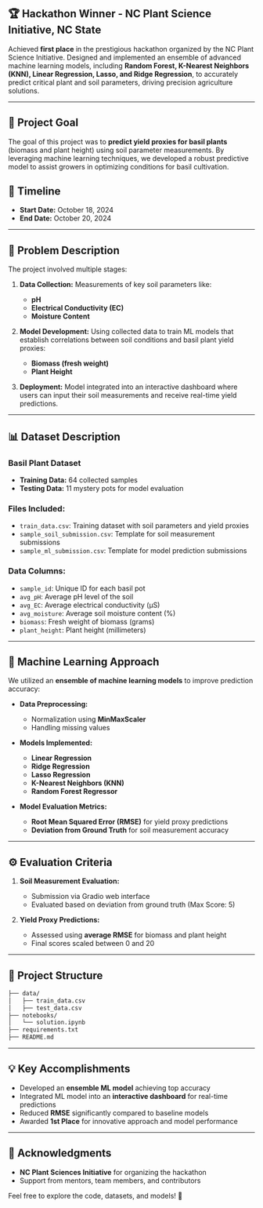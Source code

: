 ## 🏆 Hackathon Winner - NC Plant Science Initiative, NC State
Achieved **first place** in the prestigious hackathon organized by the NC Plant Science Initiative. Designed and implemented an ensemble of advanced machine learning models, including **Random Forest, K-Nearest Neighbors (KNN), Linear Regression, Lasso, and Ridge Regression**, to accurately predict critical plant and soil parameters, driving precision agriculture solutions.

---

## 🚀 Project Goal
The goal of this project was to **predict yield proxies for basil plants** (biomass and plant height) using soil parameter measurements. By leveraging machine learning techniques, we developed a robust predictive model to assist growers in optimizing conditions for basil cultivation.

## 📅 Timeline
- **Start Date:** October 18, 2024  
- **End Date:** October 20, 2024

---

## 🌱 Problem Description
The project involved multiple stages:
1. **Data Collection:** Measurements of key soil parameters like:
   - **pH**
   - **Electrical Conductivity (EC)**
   - **Moisture Content**

2. **Model Development:** Using collected data to train ML models that establish correlations between soil conditions and basil plant yield proxies:
   - **Biomass (fresh weight)**
   - **Plant Height**

3. **Deployment:** Model integrated into an interactive dashboard where users can input their soil measurements and receive real-time yield predictions.

---

## 📊 Dataset Description

### **Basil Plant Dataset**
- **Training Data:** 64 collected samples
- **Testing Data:** 11 mystery pots for model evaluation

### **Files Included:**
- `train_data.csv`: Training dataset with soil parameters and yield proxies
- `sample_soil_submission.csv`: Template for soil measurement submissions
- `sample_ml_submission.csv`: Template for model prediction submissions

### **Data Columns:**
- `sample_id`: Unique ID for each basil pot
- `avg_pH`: Average pH level of the soil
- `avg_EC`: Average electrical conductivity (μS)
- `avg_moisture`: Average soil moisture content (%)
- `biomass`: Fresh weight of biomass (grams)
- `plant_height`: Plant height (millimeters)

---

## 🧠 Machine Learning Approach
We utilized an **ensemble of machine learning models** to improve prediction accuracy:

- **Data Preprocessing:**
  - Normalization using **MinMaxScaler**
  - Handling missing values

- **Models Implemented:**
  - **Linear Regression**
  - **Ridge Regression**
  - **Lasso Regression**
  - **K-Nearest Neighbors (KNN)**
  - **Random Forest Regressor**

- **Model Evaluation Metrics:**
  - **Root Mean Squared Error (RMSE)** for yield proxy predictions
  - **Deviation from Ground Truth** for soil measurement accuracy

---

## ⚙️ Evaluation Criteria

1. **Soil Measurement Evaluation:**
   - Submission via Gradio web interface
   - Evaluated based on deviation from ground truth (Max Score: 5)

2. **Yield Proxy Predictions:**
   - Assessed using **average RMSE** for biomass and plant height
   - Final scores scaled between 0 and 20

---

## 📂 Project Structure
```bash
├── data/
│   ├── train_data.csv
│   ├── test_data.csv
├── notebooks/
│   └── solution.ipynb
├── requirements.txt
├── README.md
```
---

## 💡 Key Accomplishments
- Developed an **ensemble ML model** achieving top accuracy
- Integrated ML model into an **interactive dashboard** for real-time predictions
- Reduced **RMSE** significantly compared to baseline models
- Awarded **1st Place** for innovative approach and model performance

---

## 🤝 Acknowledgments
- **NC Plant Sciences Initiative** for organizing the hackathon
- Support from mentors, team members, and contributors

Feel free to explore the code, datasets, and models! 🚀



